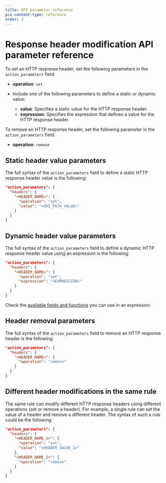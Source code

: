 ```yaml
---
title: API parameter reference
pcx-content-type: reference
order: 3
---
```


# Response header modification API parameter reference

To set an HTTP response header, set the following parameters in the `action_parameters` field:

* **operation**: `set`
* Include one of the following parameters to define a static or dynamic value:

    * **value**: Specifies a static value for the HTTP response header.
    * **expression**: Specifies the expression that defines a value for the HTTP response header.

To remove an HTTP response header, set the following parameter in the `action_parameters` field:

* **operation**: `remove`

## Static header value parameters

The full syntax of the `action_parameters` field to define a static HTTP response header value is the following:

```json
"action_parameters": {
  "headers": {
    "<HEADER_NAME>": {
      "operation": "set",
      "value": "<URI_PATH_VALUE>"
    }
  }
}
```

## Dynamic header value parameters

The full syntax of the `action_parameters` field to define a dynamic HTTP response header value using an expression is the following:

```json
"action_parameters": {
  "headers": {
    "<HEADER_NAME>": { 
      "operation": "set",
      "expression": "<EXPRESSION>"
    }
  }
}
```

<Aside type='note'>

Check the [available fields and functions](/transform/request-header-modification/reference/fields-functions) you can use in an expression.

</Aside>

## Header removal parameters

The full syntax of the `action_parameters` field to remove an HTTP response header is the following:

```json
"action_parameters": {
  "headers": {
    "<HEADER_NAME>": { 
      "operation": "remove"
    }
  }
}
```

## Different header modifications in the same rule

The same rule can modify different HTTP response headers using different operations (set or remove a header). For example, a single rule can set the value of a header and remove a different header. The syntax of such a rule could be the following:

```json
"action_parameters": {
  "headers": {
    "<HEADER_NAME_1>": { 
      "operation": "set",
      "value": "<HEADER_VALUE_1>"
    }, 
    "<HEADER_NAME_2>": {
      "operation": "remove"
    }
  }
}
```
